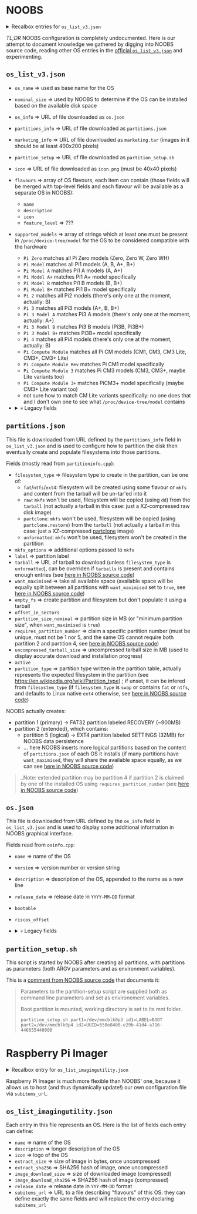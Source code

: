 # NOOBS

<details>
  <summary>Recalbox entries for <code>os_list_v3.json</code></summary>

  > ℹ️ This can only be added to the [official `os_list_v3.json`](https://downloads.raspberrypi.org/os_list_v3.json) by Raspberry Foundation engineers

  ```json
  {
      "os_list": [
          {
              "os_name": "Recalbox - Pi0/1",
              "description": "The official retro-gaming OS! Turn your Raspberry Pi into an all-in-one and plug-n-play retro-gaming console, supporting 100+ gaming systems!",
              "nominal_size": 4096,
              "icon": "https://download.recalbox.com/noobs/recalboxOS.png",
              "marketing_info": "https://download.recalbox.com/noobs/marketing.tar",
              "partition_setup": "https://download.recalbox.com/noobs/partition_setup.sh",
              "partitions_info": "https://download.recalbox.com/noobs/rpi1/partitions.json",
              "os_info": "https://download.recalbox.com/noobs/os.json",
              "supported_models": [
                  "Pi Model",
                  "Pi Compute Module Rev",
                  "Pi Zero"
              ],
              "tarballs": [
                  "https://download.recalbox.com/noobs/rpi1/boot.tar.xz"
              ]
          },
          {
              "os_name": "Recalbox - Pi2",
              "description": "The official retro-gaming OS! Turn your Raspberry Pi into an all-in-one and plug-n-play retro-gaming console, supporting 100+ gaming systems!",
              "nominal_size": 4096,
              "icon": "https://download.recalbox.com/noobs/recalboxOS.png",
              "marketing_info": "https://download.recalbox.com/noobs/marketing.tar",
              "partition_setup": "https://download.recalbox.com/noobs/partition_setup.sh",
              "partitions_info": "https://download.recalbox.com/noobs/rpi2/partitions.json",
              "os_info": "https://download.recalbox.com/noobs/os.json",
              "supported_models": [
                  "Pi 2"
              ],
              "tarballs": [
                  "https://download.recalbox.com/noobs/rpi2/boot.tar.xz"
              ]
          },
          {
              "os_name": "Recalbox - Pi3",
              "description": "The official retro-gaming OS! Turn your Raspberry Pi into an all-in-one and plug-n-play retro-gaming console, supporting 100+ gaming systems!",
              "nominal_size": 4096,
              "icon": "https://download.recalbox.com/noobs/recalboxOS.png",
              "marketing_info": "https://download.recalbox.com/noobs/marketing.tar",
              "partition_setup": "https://download.recalbox.com/noobs/partition_setup.sh",
              "partitions_info": "https://download.recalbox.com/noobs/rpi3/partitions.json",
              "os_info": "https://download.recalbox.com/noobs/os.json",
              "supported_models": [
                  "Pi 3",
                  "Pi Compute Module 3"
              ],
              "tarballs": [
                  "https://download.recalbox.com/noobs/rpi3/boot.tar.xz"
              ]
          }
      ]
  }
  ```
</details>

*TL;DR* NOOBS configuration is completely undocumented. Here is our attempt to document knowledge we gathered by digging into NOOBS source code, reading other OS entries in the [official `os_list_v3.json`](https://downloads.raspberrypi.org/os_list_v3.json) and experimenting.

## `os_list_v3.json`

* `os_name` ⇒ used as base name for the OS
* `nominal_size` ⇒ used by NOOBS to determine if the OS can be installed based on the available disk space
* `os_info` ⇒ URL of file downloaded as `os.json`
* `partitions_info` ⇒ URL of file downloaded as `partitions.json`
* `marketing_info` ⇒ URL of file downloaded as `marketing.tar` (images in it should be at least 400x200 pixels)
* `partition_setup` ⇒ URL of file downloaded as `partition_setup.sh`
* `icon` ⇒ URL of file downloaded as `icon.png` (must be 40x40 pixels)
* `flavours` ⇒ array of OS flavours, each item can contain (those fields will be merged with top-level fields and each flavour will be available as a separate OS in NOOBS):
  * `name`
  * `description`
  * `icon`
  * `feature_level` ⇒ ???
* `supported_models` ⇒ array of strings which at least one must be present in `/proc/device-tree/model` for the OS to be considered compatible with the hardware
  * `Pi Zero` matches all Pi Zero models (Zero, Zero W, Zero WH)
  * `Pi Model` matches all Pi1 models (A, B, A+, B+)
  * `Pi Model A` matches Pi1 A models (A, A+)
  * `Pi Model A+` matches Pi1 A+ model specifically
  * `Pi Model B` matches Pi1 B models (B, B+)
  * `Pi Model B+` matches Pi1 B+ model specifically
  * `Pi 2` matches all Pi2 models (there's only one at the moment, actually: B)
  * `Pi 3` matches all Pi3 models (A+, B, B+)
  * `Pi 3 Model A` matches Pi3 A models (there's only one at the moment, actually: A+)
  * `Pi 3 Model B` matches Pi3 B models (Pi3B, Pi3B+)
  * `Pi 3 Model B+` matches Pi3B+ model specifically
  * `Pi 4` matches all Pi4 models (there's only one at the moment, actually: B)
  * `Pi Compute Module` matches all Pi CM models (CM1, CM3, CM3 Lite, CM3+, CM3+ Lite)
  * `Pi Compute Module Rev` matches Pi CM1 model specifically
  * `Pi Compute Module 3` matches Pi CM3 models (CM3, CM3+, maybe Lite variants too)
  * `Pi Compute Module 3+` matches PiCM3+ model specifically (maybe CM3+ Lite variant too)
  * not sure how to match CM Lite variants specifically: no one does that and I don't own one to see what `/proc/device-tree/model` contains

* <details>
    <summary>💀 Legacy fields</summary>

    * `group` ⇒ seen in existing entries of `os_list_v3.json` but there's no sign of it in NOOBS code
  </details>

## `partitions.json`

This file is downloaded from URL defined by the `partitions_info` field in `os_list_v3.json` and is used to configure how to partition the disk then eventually create and populate filesystems into those partitions.

Fields (mostly read from `partitioninfo.cpp`):
* `filesystem_type` ⇒ filesystem type to create in the partition, can be one of:
  * `fat`/`ntfs`/`ext4`: filesystem will be created using some flavour or `mkfs` and content from the tarball will be un-tar'ed into it
  * `raw`: `mkfs` won't be used, filesystem will be copied (using `dd`) from the `tarball` (not actually a tarball in this case: just a XZ-compressed raw disk image)
  * `partclone`: `mkfs` won't be used, filesystem will be copied (using `partclone.restore`) from the `tarball` (not actually a tarball in this case: just a XZ-compressed [partclone](https://partclone.org) image)
  * `unformatted`: `mkfs` won't be used, filesystem won't be created in the partition
* `mkfs_options` ⇒ additional options passed to `mkfs`
* `label` ⇒ partition label
* `tarball` ⇒ URL of tarball to download (unless `filesystem_type` is `unformatted`), can be overriden if `tarballs` is present and contains enough entries (see [here in NOOBS source code](https://github.com/raspberrypi/noobs/blob/134417fba944a44c3a1b1de42c290d8bdfd0c6f5/recovery/mainwindow.cpp#L1567-L1580))
* `want_maximised` ⇒ take all available space (available space will be equally split between all partitions with `want_maximised` set to `true`, see [here in NOOBS source code](https://github.com/raspberrypi/noobs/blob/134417fba944a44c3a1b1de42c290d8bdfd0c6f5/recovery/multiimagewritethread.cpp#L136-L137))
* `empty_fs` ⇒ create partition and filesystem but don't populate it using a tarball
* `offset_in_sectors`
* `partition_size_nominal` ⇒ partition size in MB (or "minimum partition size", when `want_maximised` is `true`)
* `requires_partition_number` ⇒ claim a specific partition number (must be unique, must not be 1 nor 5, and the same OS cannot require both partition 2 and partition 4, see [here in NOOBS source code](https://github.com/raspberrypi/noobs/blob/134417fba944a44c3a1b1de42c290d8bdfd0c6f5/recovery/multiimagewritethread.cpp#L101-L121))
* `uncompressed_tarball_size` ⇒ uncompressed tarball size in MB (used to display accurate download and installation progress)
* `active`
* `partition_type` ⇒ partition type written in the partition table, actually represents the expected filesystem in the partition (see https://en.wikipedia.org/wiki/Partition_type) ; if unset, it can be infered from `filesystem_type` (if `filesystem_type` is `swap` or contains `fat` or `ntfs`, and defaults to Linux native `ext4` otherwise, see [here in NOOBS source code](https://github.com/raspberrypi/noobs/blob/134417fba944a44c3a1b1de42c290d8bdfd0c6f5/recovery/partitioninfo.cpp#L18-L28))

NOOBS actually creates:
* partition 1 (primary) -> FAT32 partition labeled RECOVERY (~900MB)
* partition 2 (extended), which contains:
  * partition 5 (logical) -> EXT4 partition labeled SETTINGS (32MB) for NOOBS data persistence
  * … here NOOBS inserts more logical partitions based on the content of `partitions.json` of each OS it installs (if many partitions have `want_maximised`, they will share the available space equally, as we can see [here in NOOBS source code](https://github.com/raspberrypi/noobs/blob/134417fba944a44c3a1b1de42c290d8bdfd0c6f5/recovery/multiimagewritethread.cpp#L136-L137))

> _Note: extended partition may be partition 4 if partition 2 is claimed by one of the installed OS using `requires_partition_number` (see [here in NOOBS source code](https://github.com/raspberrypi/noobs/blob/134417fba944a44c3a1b1de42c290d8bdfd0c6f5/recovery/multiimagewritethread.cpp#L357))

## `os.json`

This file is downloaded from URL defined by the `os_info` field in `os_list_v3.json` and is used to display some additional information in NOOBS graphical interface.

Fields read from `osinfo.cpp`:
* `name` ⇒ name of the OS
* `version` ⇒ version number or version string
* `description` ⇒ description of the OS, appended to the name as a new line
* `release_date` ⇒ release date in `YYYY-MM-DD` format
* `bootable`
* `riscos_offset`
* <details>
    <summary>💀 Legacy fields</summary>

    * `supported_revisions` ⇒ used for hardware compatibility detection ([replaced in 2016 by `supported_models`](https://github.com/raspberrypi/noobs/commit/11ba0b51db6fa48c85b5c8cd13ca757f64a6bb96))
    * `supported_hex_revisions` ⇒ used for hardware compatibility detection ([replaced in 2016 by `supported_models`](https://github.com/raspberrypi/noobs/commit/11ba0b51db6fa48c85b5c8cd13ca757f64a6bb96))
    * `kernel` ⇒ seen in existing entries of `os_list_v3.json` but there's no sign of it in NOOBS code
    * `url` ⇒ seen in existing entries of `os_list_v3.json` but there's no sign of it in NOOBS code
  </details>

## `partition_setup.sh`

This script is started by NOOBS after creating all partitions, with partitions as parameters (both ARGV parameters and as environment variables).

This is a [comment from NOOBS source code](https://github.com/raspberrypi/noobs/blob/134417fba944a44c3a1b1de42c290d8bdfd0c6f5/recovery/multiimagewritethread.cpp#L576-L582) that documents it:

> Parameters to the partition-setup script are supplied both as
> command line parameters and set as environement variables.
>
> Boot partition is mounted, working directory is set to its mnt folder.
>
> `partition_setup.sh part1=/dev/mmcblk0p3 id1=LABEL=BOOT part2=/dev/mmcblk0p4 id2=UUID=550e8400-e29b-41d4-a716-446655440000`

# Raspberry Pi Imager

<details>
  <summary>Recalbox entry for <code>os_list_imagingutility.json</code></summary>

  > ℹ️ This can only be added to the [official `os_list_imagingutility.json`](https://downloads.raspberrypi.org/os_list_imagingutility.json) by Raspberry Foundation engineers

  ```json
  {
    "os_list": [
      {
        "name": "Recalbox",
        "description": "The official retro-gaming OS! Turn your Raspberry Pi into an all-in-one and plug-n-play retro-gaming console, supporting 100+ gaming systems!",
        "icon": "https://download.recalbox.com/raspi-imager/recalbox.svg",
        "subitems_url": "https://download.recalbox.com/raspi-imager/os_list_imagingutility_recalbox.json"
      }
    ]
  }
  ```
</details>

Raspberry Pi Imager is much more flexible than NOOBS' one, because it allows us to host (and thus dynamically update!) our own configuration file via `subitems_url`.

## `os_list_imagingutility.json`

Each entry in this file represents an OS. Here is the list of fields each entry can define:
  * `name` ⇒ name of the OS
  * `description` ⇒ longer description of the OS
  * `icon` ⇒ logo of the OS
  * `extract_size` ⇒ size of image in bytes, once uncompressed
  * `extract_sha256` ⇒ SHA256 hash of image, once uncompressed
  * `image_download_size` ⇒ size of downloaded image (compressed)
  * `image_download_sha256` ⇒ SHA256 hash of image (compressed)
  * `release_date` ⇒ release date in `YYY-MM-DD` format
  * `subitems_url` ⇒ URL to a file describing "flavours" of this OS: they can define exactly the same fields and will replace the entry declaring `subitems_url`

